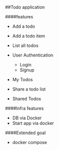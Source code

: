 ##Todo application

####features
* Add a todo
* Add a todo item
* List all todos


* User Authentication
    * Login
    * Signup

* My Todos
* Share a todo list
* Shared Todos


####Infra features
* DB via Docker
* Start app via docker


####Extended goal
* docker compose
 

